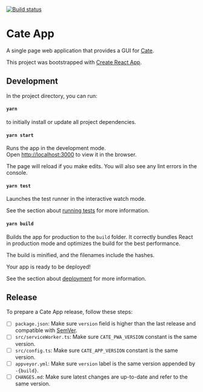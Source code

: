 [![Build status](https://ci.appveyor.com/api/projects/status/4g3vwk8oyotj1kqm?svg=true)](https://ci.appveyor.com/project/bcdev/cate-app)

# Cate App

A single page web application that provides a GUI for [Cate](https://github.com/CCI-Tools/cate).

This project was bootstrapped with [Create React App](https://github.com/facebook/create-react-app).

## Development

In the project directory, you can run:

#### `yarn`

to initially install or update all project dependencies.

#### `yarn start`

Runs the app in the development mode.<br />
Open [http://localhost:3000](http://localhost:3000) to view it in the browser.

The page will reload if you make edits.
You will also see any lint errors in the console.

#### `yarn test`

Launches the test runner in the interactive watch mode.

See the section about [running tests](https://facebook.github.io/create-react-app/docs/running-tests) 
for more information.

#### `yarn build`

Builds the app for production to the `build` folder.
It correctly bundles React in production mode and optimizes the build for the best performance.

The build is minified, and the filenames include the hashes.

Your app is ready to be deployed!

See the section about [deployment](https://facebook.github.io/create-react-app/docs/deployment) 
for more information.

## Release

To prepare a Cate App release, follow these steps:

- [ ] `package.json`: Make sure `version` field is higher than the last release
  and compatible with [SemVer](https://semver.org/).
- [ ] `src/serviceWorker.ts`: Make sure `CATE_PWA_VERSION` constant is the same version.
- [ ] `src/config.ts`: Make sure `CATE_APP_VERSION` constant is the same version.
- [ ] `appveyor.yml`: Make sure `version` label is the same version appended by `-{build}`.
- [ ] `CHANGES.md`: Make sure latest changes are up-to-date and refer to the same version.

